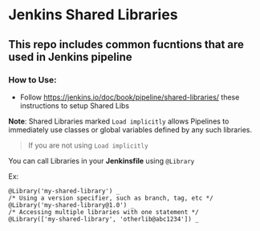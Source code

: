 # Jenkins Shared Libraries

## This repo includes common fucntions that are used in Jenkins pipeline

### How to Use:

- Follow https://jenkins.io/doc/book/pipeline/shared-libraries/ these instructions to setup Shared Libs

**Note**: Shared Libraries marked `Load implicitly` allows Pipelines to immediately use classes or global variables defined by any such libraries.

> If you are not using `Load implicitly`

You can call Libraries in your **Jenkinsfile** using `@Library`

Ex:

```
@Library('my-shared-library') _
/* Using a version specifier, such as branch, tag, etc */
@Library('my-shared-library@1.0') _
/* Accessing multiple libraries with one statement */
@Library(['my-shared-library', 'otherlib@abc1234']) _
```
